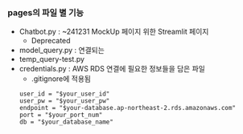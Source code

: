 ### pages의 파일 별 기능 
- Chatbot.py : ~241231 MockUp 페이지 위한 Streamlit 페이지 
    - Deprecated 
- model_query.py : 연결되는 
- temp_query-test.py
- credentials.py : AWS RDS 연결에 필요한 정보들을 담은 파일 
    - .gitignore에 적용됨 
    ```
    user_id = "$your_user_id"
    user_pw = "$your_user_pw"
    endpoint = "$your-database.ap-northeast-2.rds.amazonaws.com"
    port = "$your_port_num"
    db = "$your_database_name"
    ```